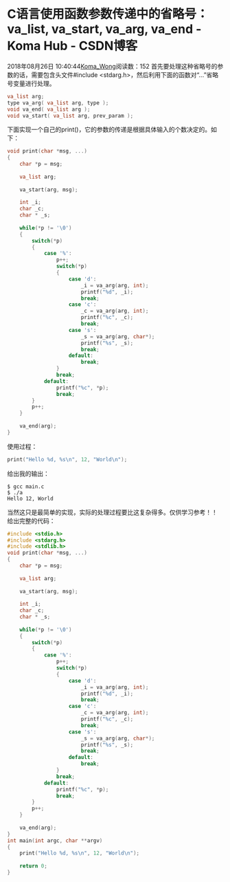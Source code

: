 # C语言使用函数参数传递中的省略号：va_list, va_start, va_arg, va_end - Koma Hub - CSDN博客
2018年08月26日 10:40:44[Koma_Wong](https://me.csdn.net/Rong_Toa)阅读数：152
首先要处理这种省略号的参数的话，需要包含头文件#include <stdarg.h>，然后利用下面的函数对“...”省略号变量进行处理。
```cpp
va_list arg;
type va_arg( va_list arg, type );
void va_end( va_list arg );
void va_start( va_list arg, prev_param );
```
下面实现一个自己的print()，它的参数的传递是根据具体输入的个数决定的。如下：
```cpp
void print(char *msg, ...)
{
	char *p = msg;
	
	va_list arg;
	
	va_start(arg, msg);
	
	int _i;
	char _c;
	char * _s;
	
	while(*p != '\0')
	{
		switch(*p)
		{
			case '%':
				p++;
				switch(*p)
				{
					case 'd':
						_i = va_arg(arg, int);
						printf("%d", _i);
						break;
					case 'c':
						_c = va_arg(arg, int);
						printf("%c", _c);
						break;
					case 's':
						_s = va_arg(arg, char*);
						printf("%s", _s);
						break;
					default:
						break;
				}
				break;
			default:
				printf("%c", *p);
				break;
		}
		p++;
	}
	
	va_end(arg);
}
```
使用过程：
```cpp
print("Hello %d, %s\n", 12, "World\n");
```
给出我的输出：
```
$ gcc main.c
$ ./a
Hello 12, World
```
当然这只是最简单的实现，实际的处理过程要比这复杂得多。仅供学习参考！！
给出完整的代码：
```cpp
#include <stdio.h>
#include <stdarg.h>
#include <stdlib.h>
void print(char *msg, ...)
{
	char *p = msg;
	
	va_list arg;
	
	va_start(arg, msg);
	
	int _i;
	char _c;
	char * _s;
	
	while(*p != '\0')
	{
		switch(*p)
		{
			case '%':
				p++;
				switch(*p)
				{
					case 'd':
						_i = va_arg(arg, int);
						printf("%d", _i);
						break;
					case 'c':
						_c = va_arg(arg, int);
						printf("%c", _c);
						break;
					case 's':
						_s = va_arg(arg, char*);
						printf("%s", _s);
						break;
					default:
						break;
				}
				break;
			default:
				printf("%c", *p);
				break;
		}
		p++;
	}
	
	va_end(arg);
}
int main(int argc, char **argv)
{
	print("Hello %d, %s\n", 12, "World\n");
	
	return 0;
}
```
